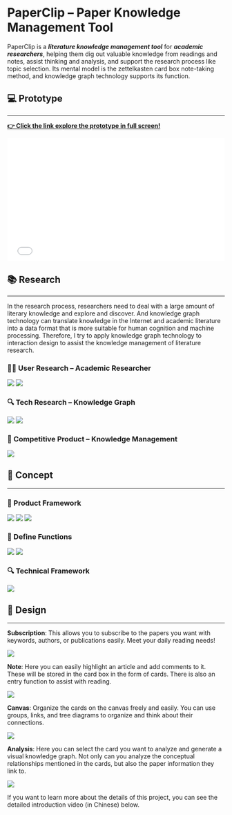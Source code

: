 # PaperClip – Paper Knowledge Management Tool

PaperClip is a _**literature knowledge management tool**_ for **_academic researchers_**, helping them dig out valuable knowledge from readings and notes, assist thinking and analysis, and support the research process like topic selection. Its mental model is the zettelkasten card box note-taking method, and knowledge graph technology supports its function.

## 💻 Prototype

---

**[👉 Click the link explore the prototype in full screen!](/posts/paperclip/paperclip-prototype/index.html#id=aulfuv&p=subs&sc=2&c=1)**

<iframe style="aspect-ratio: 16/9;" src="/posts/paperclip/paperclip-prototype/index.html#id=aulfuv&amp;p=subs&amp;sc=2&amp;c=1" onload="this.style.display='block'" width="100%" frameborder="0">
</iframe>

## 📚 Research

---

In the research process, researchers need to deal with a large amount of literary knowledge and explore and discover. And knowledge graph technology can translate knowledge in the Internet and academic literature into a data format that is more suitable for human cognition and machine processing. Therefore, I try to apply knowledge graph technology to interaction design to assist the knowledge management of literature research.

### 👨‍🎓 User Research – Academic Researcher

![](./img/1656867536-Slide8.webp)
![](./img/1656867546-Slide9.webp)

### 🔍 Tech Research – Knowledge Graph

![](./img/1656867581-Slide6.webp)
![](./img/1656867877-Slide12.webp)

### 📖 Competitive Product – Knowledge Management

![](./img/1656867958-Slide19.webp)

## 🎯 Concept

---

### 🔨 Product Framework

![](./img/1656868020-Slide23.webp)
![](./img/1656868088-Slide24.webp)
![](./img/1656868106-Slide25.webp)

### 🔩 Define Functions

![](./img/1656868126-Slide26.webp)
![](./img/1656868235-Slide27.webp)

### 🔍 Technical Framework

![](./img/1656868367-Slide28.webp)

## 🎨 Design

---

**Subscription**: This allows you to subscribe to the papers you want with keywords, authors, or publications easily. Meet your daily reading needs!

![](./img/1656868145-Slide34.webp)

**Note**: Here you can easily highlight an article and add comments to it. These will be stored in the card box in the form of cards. There is also an entry function to assist with reading.

![](./img/1656868164-Slide35.webp)

**Canvas**: Organize the cards on the canvas freely and easily. You can use groups, links, and tree diagrams to organize and think about their connections.

![](./img/1656868182-Slide36.webp)

**Analysis**: Here you can select the card you want to analyze and generate a visual knowledge graph. Not only can you analyze the conceptual relationships mentioned in the cards, but also the paper information they link to.

![](./img/1656868201-Slide37.webp)

If you want to learn more about the details of this project, you can see the detailed introduction video (in Chinese) below.
